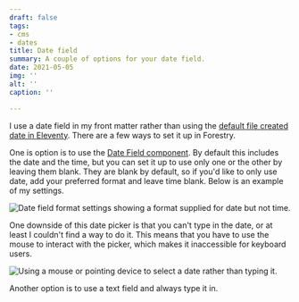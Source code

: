 ```yaml
---
draft: false
tags:
- cms
- dates
title: Date field
summary: A couple of options for your date field.
date: 2021-05-05
img: ''
alt: ''
caption: ''

---
```

I use a date field in my front matter rather than using the [default file created date in Eleventy](https://www.11ty.dev/docs/dates/). There are a few ways to set it up in Forestry.

One is option is to use the [Date Field component](https://forestry.io/docs/settings/fields/datetime/). By default this includes the date and the time, but you can set it up to use only one or the other by leaving them blank. They are blank by default, so if you'd like to only use date, add your preferred format and leave time blank. Below is an example of my settings.

<img src="/uploads/date-settings.png" alt="Date field format settings showing a format supplied for date but not time." loading="lazy">

One downside of this date picker is that you can't type in the date, or at least I couldn't find a way to do it. This means that you have to use the mouse to interact with the picker, which makes it inaccessible for keyboard users.

<img src="/uploads/date-picker.png" alt="Using a mouse or pointing device to select a date rather than typing it." loading="lazy">

Another option is to use a text field and always type it in.